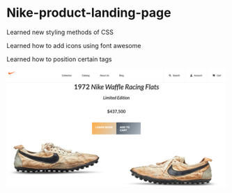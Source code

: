 # Nike-product-landing-page
<p> Learned new styling methods of CSS </p>
<p> Learned how to add icons using font awesome </p>
<p> Learned how to position certain tags </p>
<img src ="/img/Productpage.jpg"> 
